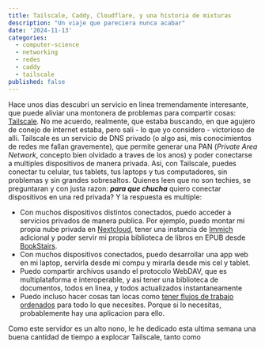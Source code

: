 ```yaml
---
title: Tailscale, Caddy, Cloudflare, y una historia de mixturas
description: "Un viaje que pareciera nunca acabar"
date: '2024-11-13'
categories:
  - computer-science
  - networking
  - redes
  - caddy
  - tailscale
published: false
---
```

Hace unos dias descubri un servicio en linea tremendamente interesante, que puede aliviar una montonera de problemas para compartir cosas: [Tailscale](https://tailscale.com). No me acuerdo, realmente, que estaba buscando, en que agujero de conejo de internet estaba, pero sali - lo que yo considero - victorioso de alli.
Tailscale es un servicio de DNS privado (o algo asi, mis conocimientos de redes me fallan gravemente), que permite generar una PAN (_Private Area Network_, concepto bien olvidado a traves de los anos) y poder conectarse a multiples dispositivos de manera privada. Asi, con Tailscale, puedes conectar tu celular, tus tablets, tus laptops y tus computadores, sin problemas y sin grandes sobresaltos.
Quienes leen que no son techies, se preguntaran y con justa razon: _**para que chucha**_ quiero conectar dispositivos en una red privada? Y la respuesta es multiple:

- Con muchos dispositivos distintos conectados, puedo acceder a servicios privados de manera publica. Por ejemplo, puedo montar mi propia nube privada en [Nextcloud](https://nextcloud.com), tener una instancia de [Immich](https://immich.app) adicional y poder servir mi propia biblioteca de libros en EPUB desde [BookStairs](https://github.com/bookstairs/bookstairs).
- Con muchos dispositivos conectados, puedo desarrollar una app web en mi laptop, servirla desde mi compu y mirarla desde mis cel y tablet.
- Puedo compartir archivos usando el protocolo WebDAV, que es multiplataforma e interoperable, y asi tener una biblioteca de documentos, todos en linea, y todos actualizados instantaneamente
- Puedo incluso hacer cosas tan locas como [tener flujos de trabajo ordenados]() para todo lo que necesites. Porque si lo necesitas, probablemente hay una aplicacion para ello.

Como este servidor es un alto nono, le he dedicado esta ultima semana una buena cantidad de tiempo a explocar Tailscale, tanto como 
